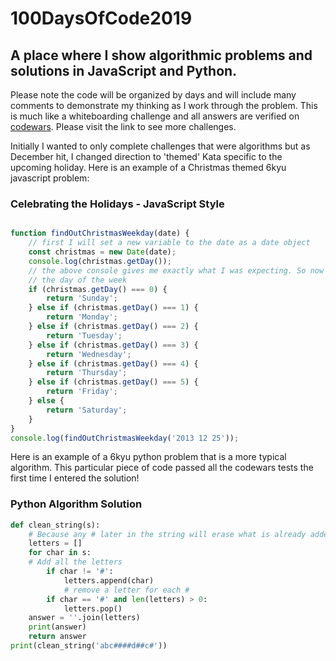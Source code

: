 # 100DaysOfCode2019

## A place where I show algorithmic problems and solutions in JavaScript and Python.

Please note the code will be organized by days and will include many comments to demonstrate my thinking as I work through the problem. This is much like a whiteboarding challenge and all answers are verified on [codewars](https://www.codewars.com/dashboard). Please visit the link to see more challenges.

Initially I wanted to only complete challenges that were algorithms but as December hit, I changed direction to 'themed' Kata specific to the upcoming holiday. Here is an example of a Christmas themed 6kyu javascript problem:

### Celebrating the Holidays - JavaScript Style

```javascript

function findOutChristmasWeekday(date) {
    // first I will set a new variable to the date as a date object
    const christmas = new Date(date);
    console.log(christmas.getDay());
    // the above console gives me exactly what I was expecting. So now I need to convert it to the return value of
    // the day of the week
    if (christmas.getDay() === 0) {
        return 'Sunday';
    } else if (christmas.getDay() === 1) {
        return 'Monday';
    } else if (christmas.getDay() === 2) {
        return 'Tuesday';
    } else if (christmas.getDay() === 3) {
        return 'Wednesday';
    } else if (christmas.getDay() === 4) {
        return 'Thursday';
    } else if (christmas.getDay() === 5) {
        return 'Friday';
    } else {
        return 'Saturday';
    }
}
console.log(findOutChristmasWeekday('2013 12 25'));
```

Here is an example of a 6kyu python problem that is a more typical algorithm. This particular piece of code passed all the codewars tests the first time I entered the solution!

### Python Algorithm Solution

```python
def clean_string(s):
    # Because any # later in the string will erase what is already added, I will use a list to store the values
    letters = []
    for char in s:
    # Add all the letters
        if char != '#':
            letters.append(char)
            # remove a letter for each #
        if char == '#' and len(letters) > 0:
            letters.pop()
    answer = ''.join(letters)
    print(answer)
    return answer
print(clean_string('abc####d##c#'))
```

